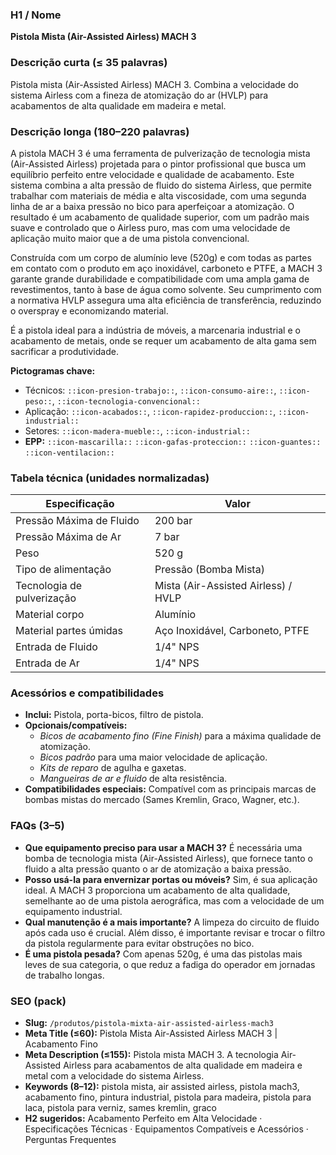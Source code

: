 ### H1 / Nome
**Pistola Mista (Air-Assisted Airless) MACH 3**

### Descrição curta (≤ 35 palavras)
Pistola mista (Air-Assisted Airless) MACH 3. Combina a velocidade do sistema Airless com a fineza de atomização do ar (HVLP) para acabamentos de alta qualidade em madeira e metal.

### Descrição longa (180–220 palavras)
A pistola MACH 3 é uma ferramenta de pulverização de tecnologia mista (Air-Assisted Airless) projetada para o pintor profissional que busca um equilíbrio perfeito entre velocidade e qualidade de acabamento. Este sistema combina a alta pressão de fluido do sistema Airless, que permite trabalhar com materiais de média e alta viscosidade, com uma segunda linha de ar a baixa pressão no bico para aperfeiçoar a atomização. O resultado é um acabamento de qualidade superior, com um padrão mais suave e controlado que o Airless puro, mas com uma velocidade de aplicação muito maior que a de uma pistola convencional.

Construída com um corpo de alumínio leve (520g) e com todas as partes em contato com o produto em aço inoxidável, carboneto e PTFE, a MACH 3 garante grande durabilidade e compatibilidade com uma ampla gama de revestimentos, tanto à base de água como solvente. Seu cumprimento com a normativa HVLP assegura uma alta eficiência de transferência, reduzindo o overspray e economizando material.

É a pistola ideal para a indústria de móveis, a marcenaria industrial e o acabamento de metais, onde se requer um acabamento de alta gama sem sacrificar a produtividade.

**Pictogramas chave:**
- Técnicos: `::icon-presion-trabajo::`, `::icon-consumo-aire::`, `::icon-peso::`, `::icon-tecnologia-convencional::`
- Aplicação: `::icon-acabados::`, `::icon-rapidez-produccion::`, `::icon-industrial::`
- Setores: `::icon-madera-mueble::`, `::icon-industrial::`
- **EPP:** `::icon-mascarilla::` `::icon-gafas-proteccion::` `::icon-guantes::` `::icon-ventilacion::`

### Tabela técnica (unidades normalizadas)
| **Especificação** | **Valor** |
|---|---|
| Pressão Máxima de Fluido | 200 bar |
| Pressão Máxima de Ar | 7 bar |
| Peso | 520 g |
| Tipo de alimentação | Pressão (Bomba Mista) |
| Tecnologia de pulverização | Mista (Air-Assisted Airless) / HVLP |
| Material corpo | Alumínio |
| Material partes úmidas | Aço Inoxidável, Carboneto, PTFE |
| Entrada de Fluido | 1/4" NPS |
| Entrada de Ar | 1/4" NPS |

### Acessórios e compatibilidades
- **Inclui:** Pistola, porta-bicos, filtro de pistola.
- **Opcionais/compatíveis:**
  - *Bicos de acabamento fino (Fine Finish)* para a máxima qualidade de atomização.
  - *Bicos padrão* para uma maior velocidade de aplicação.
  - *Kits de reparo* de agulha e gaxetas.
  - *Mangueiras de ar e fluido* de alta resistência.
- **Compatibilidades especiais:** Compatível com as principais marcas de bombas mistas do mercado (Sames Kremlin, Graco, Wagner, etc.).

### FAQs (3–5)
- **Que equipamento preciso para usar a MACH 3?** É necessária uma bomba de tecnologia mista (Air-Assisted Airless), que fornece tanto o fluido a alta pressão quanto o ar de atomização a baixa pressão.
- **Posso usá-la para envernizar portas ou móveis?** Sim, é sua aplicação ideal. A MACH 3 proporciona um acabamento de alta qualidade, semelhante ao de uma pistola aerográfica, mas com a velocidade de um equipamento industrial.
- **Qual manutenção é a mais importante?** A limpeza do circuito de fluido após cada uso é crucial. Além disso, é importante revisar e trocar o filtro da pistola regularmente para evitar obstruções no bico.
- **É uma pistola pesada?** Com apenas 520g, é uma das pistolas mais leves de sua categoria, o que reduz a fadiga do operador em jornadas de trabalho longas.

### SEO (pack)
- **Slug:** `/produtos/pistola-mixta-air-assisted-airless-mach3`
- **Meta Title (≤60):** Pistola Mista Air-Assisted Airless MACH 3 | Acabamento Fino
- **Meta Description (≤155):** Pistola mista MACH 3. A tecnologia Air-Assisted Airless para acabamentos de alta qualidade em madeira e metal com a velocidade do sistema Airless.
- **Keywords (8–12):** pistola mista, air assisted airless, pistola mach3, acabamento fino, pintura industrial, pistola para madeira, pistola para laca, pistola para verniz, sames kremlin, graco
- **H2 sugeridos:** Acabamento Perfeito em Alta Velocidade · Especificações Técnicas · Equipamentos Compatíveis e Acessórios · Perguntas Frequentes